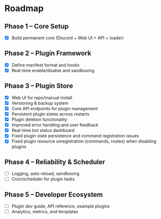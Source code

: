 # Roadmap

## Phase 1 – Core Setup
- [x] Build permanent core (Discord + Web UI + API + loader)

## Phase 2 – Plugin Framework
- [x] Define manifest format and hooks
- [x] Real-time enable/disable and sandboxing

## Phase 3 – Plugin Store
- [x] Web UI for repo/manual install
- [x] Versioning & backup system
- [x] Core API endpoints for plugin management
- [x] Persistent plugin states across restarts
- [x] Plugin deletion functionality
- [x] Improved error handling and user feedback
- [x] Real-time bot status dashboard
- [x] Fixed plugin state persistence and command registration issues
- [x] Fixed plugin resource unregistration (commands, routes) when disabling plugins

## Phase 4 – Reliability & Scheduler
- [ ] Logging, auto-reload, sandboxing
- [ ] Cron/scheduler for plugin tasks

## Phase 5 – Developer Ecosystem
- [ ] Plugin dev guide, API reference, example plugins
- [ ] Analytics, metrics, and templates